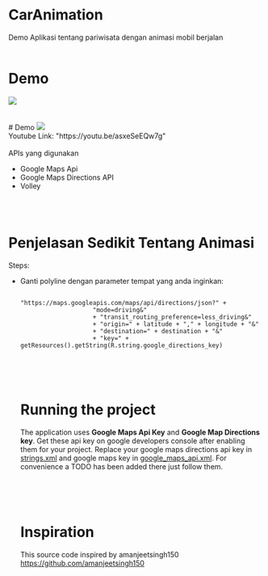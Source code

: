 # CarAnimation
Demo Aplikasi tentang pariwisata dengan animasi mobil berjalan
<br><br>
# Demo
<img src="https://github.com/silvazaki/BatuCityTour/blob/master/batu-guide.gif"/>
<br>
<br><br>
# Demo
<img src="https://github.com/silvazaki/BatuCityTour/blob/master/car-animation.gif"/>
<br>
Youtube Link: "https://youtu.be/asxeSeEQw7g"
<br><br>
APIs yang digunakan
<UL>
<LI>Google Maps Api</LI>
<LI>Google Maps Directions API</LI>
<LI>Volley</LI>
</UL>

<br><br>
# Penjelasan Sedikit Tentang Animasi
Steps:
<UL>
<LI>Ganti polyline dengan parameter tempat yang anda inginkan:
<pre>
<code>
"https://maps.googleapis.com/maps/api/directions/json?" +
                    "mode=driving&"
                    + "transit_routing_preference=less_driving&"
                    + "origin=" + latitude + "," + longitude + "&"
                    + "destination=" + destination + "&"
                    + "key=" + getResources().getString(R.string.google_directions_key)
</code>
</pre>
</LI>

<br><br>
# Running the project
The application uses <b>Google Maps Api Key</b> and <b>Google Map Directions key</b>. Get these api key on google developers console after enabling them for your project. Replace your google maps directions api key in <a href="https://github.com/amanjeetsingh150/UberCarAnimation/blob/master/app/src/main/res/values/strings.xml">strings.xml</a> and google maps key in <a href="https://github.com/amanjeetsingh150/UberCarAnimation/blob/master/app/src/debug/res/values/google_maps_api.xml">google_maps_api.xml</a>. For convenience a TODO has been added there just follow them.
<br><br>

<br><br>
# Inspiration
This source code inspired by amanjeetsingh150 https://github.com/amanjeetsingh150
<br><br>